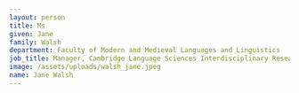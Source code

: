 ```yaml
---
layout: person
title: Ms
given: Jane
family: Walsh
department: Faculty of Modern and Medieval Languages and Linguistics
job_title: Manager, Cambridge Language Sciences Interdisciplinary Research Centre
image: /assets/uploads/walsh_jane.jpeg
name: Jane Walsh
---
```

